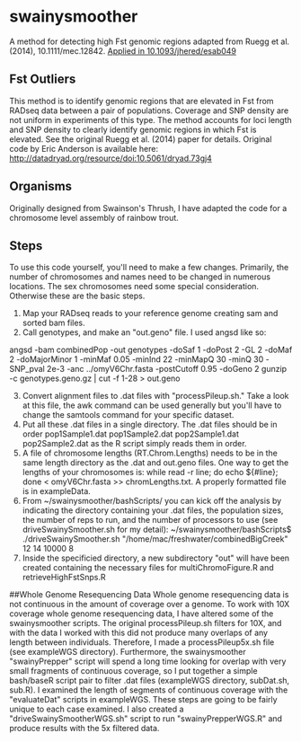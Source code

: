 # swainysmoother
A method for detecting high Fst genomic regions adapted from Ruegg et al. (2014), 10.1111/mec.12842. 
[Applied in 10.1093/jhered/esab049](https://academic.oup.com/jhered/advance-article/doi/10.1093/jhered/esab049/6356224?searchresult=1#:~:text=https%3A//doi.org/10.1093/jhered/esab049)

## Fst Outliers
This method is to identify genomic regions that are elevated in Fst from RADseq data between a pair of populations. Coverage and SNP density are not uniform in experiments of this type. The method accounts for loci length and SNP density to clearly identify genomic regions in which Fst is elevated. See the original Ruegg et al. (2014) paper for details. Original code by Eric Anderson is available here: http://datadryad.org/resource/doi:10.5061/dryad.73gj4

## Organisms
Originally designed from Swainson's Thrush, I have adapted the code for a chromosome level assembly of rainbow trout. 

## Steps
To use this code yourself, you'll need to make a few changes. Primarily, the number of chromosomes and names need to be changed in numerous locations. The sex chromosomes need some special consideration. Otherwise these are the basic steps.

1. Map your RADseq reads to your reference genome creating sam and sorted bam files.
2. Call genotypes, and make an "out.geno" file. I used angsd like so:

angsd -bam combinedPop -out genotypes -doSaf 1 -doPost 2 -GL 2 -doMaf 2 -doMajorMinor 1 -minMaf 0.05 -minInd 22 -minMapQ 30 -minQ 30 -SNP_pval 2e-3 -anc ../omyV6Chr.fasta  -postCutoff 0.95 -doGeno 2
gunzip -c genotypes.geno.gz | cut -f 1-28 > out.geno


3. Convert alignment files to .dat files with "processPileup.sh." Take a look at this file, the awk command can be used generally but you'll have to change the samtools command for your specific dataset.
4. Put all these .dat files in a single directory. The .dat files should be in order pop1Sample1.dat pop1Sample2.dat pop2Sample1.dat pop2Sample2.dat as the R script simply reads them in order.
5. A file of chromosome lengths (RT.Chrom.Lengths) needs to be in the same length directory as the .dat and out.geno files. One way to get the lengths of your chromosomes is: while read -r line; do echo ${#line}; done < omyV6Chr.fasta >> chromLengths.txt. A properly formatted file is in exampleData.
6. From ~/swainysmoother/bashScripts/ you can kick off the analysis by indicating the directory containing your .dat files, the population sizes, the number of reps to run, and the number of processors to use (see driveSwainySmoother.sh for my detail):
~/swainysmoother/bashScripts$ ./driveSwainySmoother.sh "/home/mac/freshwater/combinedBigCreek" 12 14 10000 8
7. Inside the specificied directory, a new subdirectory "out" will have been created containing the necessary files for multiChromoFigure.R and retrieveHighFstSnps.R

##Whole Genome Resequencing Data
Whole genome resequencing data is not continuous in the amount of coverage over a genome. To work with 10X coverage whole genome resequencing data, I have altered some of the swainysmoother scripts. The original processPileup.sh filters for 10X, and with the data I worked with this did not produce many overlaps of any length between individuals. Therefore, I made a processPileup5x.sh file (see exampleWGS directory). Furthermore, the swainysmoother "swainyPrepper" script will spend a long time looking for overlap with very small fragments of continuous coverage, so I put together a simple bash/baseR script pair to filter .dat files (exampleWGS directory, subDat.sh, sub.R). I examined the length of segments of continuous coverage with the "evaluateDat" scripts in exampleWGS. These steps are going to be fairly unique to each case examined. I also created a "driveSwainySmootherWGS.sh" script to run "swainyPrepperWGS.R" and produce results with the 5x filtered data.



